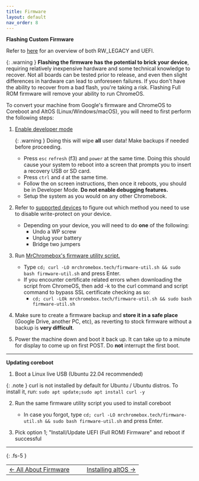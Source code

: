 ```yaml
---
title: Firmware
layout: default
nav_order: 8
---
```


**Flashing Custom Firmware**

Refer to [here](allaboutfirmware.html) for an overview of both RW_LEGACY and UEFI.

{: .warning }
**Flashing the firmware has the potential to brick your device**, requiring relatively inexpensive hardware and some technical knowledge to recover. Not all boards can be tested prior to release, and even then slight differences in hardware can lead to unforeseen failures. If you don't have the ability to recover from a bad flash, you're taking a risk. Flashing Full ROM firmware will remove your ability to run ChromeOS. 


To convert your machine from Google's firmware and ChromeOS to Coreboot and AltOS (Linux/Windows/macOS), you will need to first perform the following steps:

1. [Enable developer mode](https://chromium.googlesource.com/chromiumos/docs/+/HEAD/developer_mode.md)

      {: .warning }
       Doing this will wipe **all** user data! Make backups if needed before proceeding.

    * Press `esc` `refresh` (f3) and `power` at the same time. Doing this should cause your system to reboot into a screen that prompts you to insert a recovery USB or SD card.
    * Press `ctrl` and `d` at the same time.
    * Follow the on screen instructions, then once it reboots, you should be in Developer Mode. **Do not enable debugging features.**
    * Setup the system as you would on any other Chromebook.
  

2. Refer to [supported devices](supported-devices.html) to figure out which method you need to use to disable write-protect on your device.
    * Depending on your device, you will need to do **one** of the following:
        * Undo a WP screw
        * Unplug your battery
        * Bridge two jumpers
        
3. Run [MrChromebox's firmware utility script.](https://mrchromebox.tech/#fwscript)
    * Type `cd; curl -LO mrchromebox.tech/firmware-util.sh && sudo bash firmware-util.sh` and press Enter.
    * If you encounter certificate related errors when downloading the script from ChromeOS, then add -k to the curl command and script command to bypass SSL certificate checking as so:
        * `cd; curl -LOk mrchromebox.tech/firmware-util.sh && sudo bash firmware-util.sh`
4. Make sure to create a firmware backup and **store it in a safe place** (Google Drive, another PC, etc), as reverting to stock firmware without a backup is **very difficult**.
5. Power the machine down and boot it back up. It can take up to a minute for display to come up on first POST. Do **not** interrupt the first boot. 

-------

**Updating coreboot**

1. Boot a Linux live USB (Ubuntu 22.04 recommended)

  {: .note }
  curl is not installed by default for Ubuntu / Ubuntu distros. To install it, run: `sudo apt update;sudo apt install curl -y`

2. Run the same firmware utility script you used to install coreboot
   * In case you forgot, type `cd; curl -LO mrchromebox.tech/firmware-util.sh && sudo bash firmware-util.sh` and press Enter.

3. Pick option 1; "Install/Update UEFI (Full ROM) Firmware" and reboot if successful

-------

{: .fs-5 }

<table>
<tr>
<td width="50%" style="text-align: left">
<a href="allaboutfirmware.html">← All About Firmware</a> 
</td>
<td width="50%" style="text-align: right">
<a href="altos.html">Installing altOS →</a> 
</td>
</tr>
</table>
